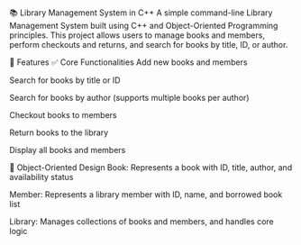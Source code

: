 📚 Library Management System in C++
A simple command-line Library Management System built using C++ and Object-Oriented Programming principles. This project allows users to manage books and members, perform checkouts and returns, and search for books by title, ID, or author.

🚀 Features
✅ Core Functionalities
  Add new books and members

  Search for books by title or ID

  Search for books by author (supports multiple books per author)

  Checkout books to members

  Return books to the library

  Display all books and members

🧱 Object-Oriented Design
  Book: Represents a book with ID, title, author, and availability status

  Member: Represents a library member with ID, name, and borrowed book list

  Library: Manages collections of books and members, and handles core logic
